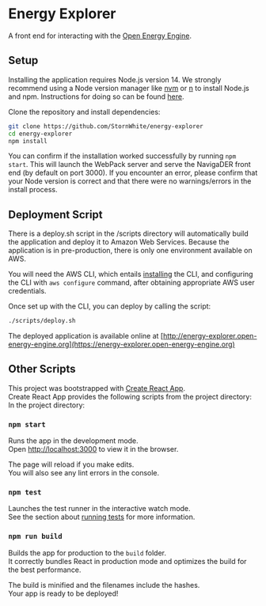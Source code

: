 # Energy Explorer

A front end for interacting with the [Open Energy Engine](https://github.com/StornWhite/open-energy-engine).

## Setup

Installing the application requires Node.js version 14. We strongly recommend using a Node version
manager like [nvm](https://github.com/nvm-sh/nvm) or [n](https://github.com/tj/n) to install Node.js
and npm. Instructions for doing so can be found [here](https://docs.npmjs.com/downloading-and-installing-node-js-and-npm#using-a-node-version-manager-to-install-nodejs-and-npm).

Clone the repository and install dependencies:

```bash
git clone https://github.com/StornWhite/energy-explorer
cd energy-explorer
npm install
```

You can confirm if the installation worked successfully by running `npm start`. This will launch the
WebPack server and serve the NavigaDER front end (by default on port 3000). If you encounter an
error, please confirm that your Node version is correct and that there were no warnings/errors in
the install process.

## Deployment Script

There is a deploy.sh script in the /scripts directory will automatically build the application and
deploy it to Amazon Web Services.  Because the application is in pre-production, there is only one
environment available on AWS.

You will need the AWS CLI, which entails [installing](http://docs.aws.amazon.com/cli/latest/userguide/installing.html)
the CLI, and configuring the CLI with `aws configure` command, after obtaining appropriate AWS user credentials.

Once set up with the CLI, you can deploy by calling the script:

```bash
./scripts/deploy.sh
```

The deployed application is available online at [http://energy-explorer.open-energy-engine.org](https://energy-explorer.open-energy-engine.org)

## Other Scripts

This project was bootstrapped with [Create React App](https://github.com/facebook/create-react-app).  
Create React App provides the following scripts from the project directory: In the project directory:

### `npm start`

Runs the app in the development mode.\
Open [http://localhost:3000](http://localhost:3000) to view it in the browser.

The page will reload if you make edits.\
You will also see any lint errors in the console.

### `npm test`

Launches the test runner in the interactive watch mode.\
See the section about [running tests](https://facebook.github.io/create-react-app/docs/running-tests) for more information.

### `npm run build`

Builds the app for production to the `build` folder.\
It correctly bundles React in production mode and optimizes the build for the best performance.

The build is minified and the filenames include the hashes.\
Your app is ready to be deployed!
